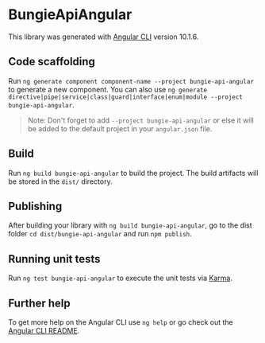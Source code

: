 # BungieApiAngular

This library was generated with [Angular CLI](https://github.com/angular/angular-cli) version 10.1.6.

## Code scaffolding

Run `ng generate component component-name --project bungie-api-angular` to generate a new component. You can also use `ng generate directive|pipe|service|class|guard|interface|enum|module --project bungie-api-angular`.
> Note: Don't forget to add `--project bungie-api-angular` or else it will be added to the default project in your `angular.json` file. 

## Build

Run `ng build bungie-api-angular` to build the project. The build artifacts will be stored in the `dist/` directory.

## Publishing

After building your library with `ng build bungie-api-angular`, go to the dist folder `cd dist/bungie-api-angular` and run `npm publish`.

## Running unit tests

Run `ng test bungie-api-angular` to execute the unit tests via [Karma](https://karma-runner.github.io).

## Further help

To get more help on the Angular CLI use `ng help` or go check out the [Angular CLI README](https://github.com/angular/angular-cli/blob/master/README.md).
